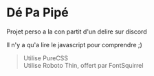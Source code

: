 # Dé Pa Pipé
Projet perso a la con partit d'un delire sur discord

Il n'y a qu'a lire le javascript pour comprendre ;)

> Utilise PureCSS
<br> Utilise Roboto Thin, offert par FontSquirrel
